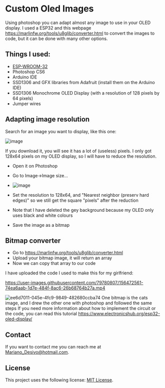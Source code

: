# Custom Oled Images

Using photoshop you can adapt almost any image to use in your OLED display. I used a ESP32 and this webpage https://marlinfw.org/tools/u8glib/converter.html to convert the images to code, but it can be done with many other options.

## Things I used:

* [ESP-WROOM-32](https://www.espressif.com/sites/default/files/documentation/esp32-wroom-32_datasheet_en.pdf)
* Photoshop CS6
* Arduino IDE
* SSD1306 and GFX libraries from Adafruit (install them on the Arduino IDE)
* SSD1306 Monochrome OLED Display (with a resolution of 128 pixels by 64 pixels)
* Jumper wires

## Adapting image resolution

Search for an image you want to display, like this one:

![image](https://user-images.githubusercontent.com/79780807/156453515-729198b2-9559-4cc8-870e-73189118c80f.png)

If you download it, you will see it has a lot of (useless) pixels. I only got 128x64 pixels on my OLED display, so I will have to reduce the resolution.

* Open it on Photoshop
* Go to Image->Image size...
* ![image](https://user-images.githubusercontent.com/79780807/156455017-2308a53b-1f27-4e38-aae5-115b9f5bdea1.png)

* Set the resolution to 128x64, and "Nearest neighbor (preserv hard edges)" so we still get the square "pixels" after the reduction
* Note that I have deleted the gey background because my OLED only uses black and white colours
* Save the image as a bitmap

## Bitmap converter

* Go to https://marlinfw.org/tools/u8glib/converter.html
* Upload your bitmap image, it will return an array
* Now we can copy that array to our code

I have uploaded the code I used to make this for my girlfriend:


https://user-images.githubusercontent.com/79780807/156472561-74ea6aab-1d7e-484f-8ac6-26b68764b27a.mp4

![ee6d7011-045e-4fc9-9849-482680ccba74](https://user-images.githubusercontent.com/79780807/156473103-0f65ca5a-3a58-44bd-8d37-8e65d9d52038.gif)
      One bitmap is the cats image, and I drew the other one with photoshop and followed the same steps
If you need more information about how to implement the circuit or the code, you can read this tutorial https://www.electronicshub.org/esp32-oled-display/

## Contact

If you want to contact me you can reach me at Mariano_Desivo@hotmail.com.

## License

This project uses the following license: [MIT License](https://github.com/MarianoDesivo/MarianoTV/blob/main/LICENSE).

